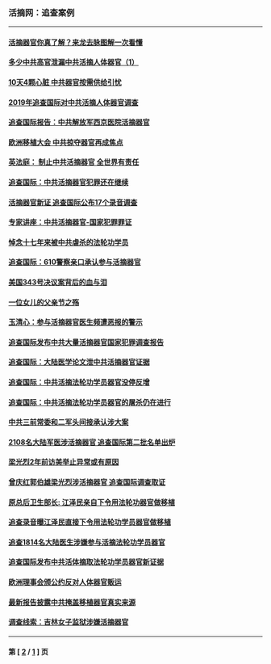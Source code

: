 ### 活摘网：追查案例
---
#### [活摘器官你真了解？来龙去脉图解一次看懂](../../pages/nf5880/n13013820.md?04100430) 
#### [多少中共高官泄漏中共活摘人体器官（1）](../../pages/nf5880/n12671234.md?04100430) 
#### [10天4颗心脏 中共器官按需供给引忧](../../pages/nf5880/n12326366.md?04100430) 
#### [2019年追查国际对中共活摘人体器官调查](../../pages/nf5880/n11917733.md?04100430) 
#### [追查国际报告：中共解放军西京医院活摘器官](../../pages/nf5880/n11838359.md?04100430) 
#### [欧洲移植大会 中共掠夺器官再成焦点](../../pages/nf5880/n11538883.md?04100430) 
#### [英法庭： 制止中共活摘器官 全世界有责任](../../pages/nf5880/n11330691.md?04100430) 
#### [追查国际：中共活摘器官犯罪还在继续](../../pages/nf5880/n11218301.md?04100430) 
#### [活摘器官新证 追查国际公布17个录音调查](../../pages/nf5880/n10897744.md?04100430) 
#### [专家讲座：中共活摘器官-国家犯罪罪证](../../pages/nf5880/n8828153.md?04100430) 
#### [悼念十七年来被中共虐杀的法轮功学员](../../pages/nf5880/n8124823.md?04100430) 
#### [追查国际：610警察亲口承认参与活摘器官](../../pages/nf5880/n8109067.md?04100430) 
#### [美国343号决议案背后的血与泪](../../pages/nf5880/n8020684.md?04100430) 
#### [一位女儿的父亲节之殇](../../pages/nf5880/n8014122.md?04100430) 
#### [玉清心：参与活摘器官医生频遭恶报的警示](../../pages/nf5880/n4637546.md?04100430) 
#### [追查国际发布中共大量活摘器官国家犯罪调查报告](../../pages/nf5880/n4613428.md?04100430) 
#### [追查国际：大陆医学论文泄中共活摘器官证据](../../pages/nf5880/n4608794.md?04100430) 
#### [追查国际：中共活摘法轮功学员器官没停反增](../../pages/nf5880/n4584075.md?04100430) 
#### [追查国际：中共活摘法轮功学员器官的屠杀仍在进行](../../pages/nf5880/n4299154.md?04100430) 
#### [中共三前常委和二军头间接承认涉大案](../../pages/nf5880/n4286244.md?04100430) 
#### [2108名大陆军医涉活摘器官 追查国际第二批名单出炉](../../pages/nf5880/n4284769.md?04100430) 
#### [梁光烈2年前访美举止异常或有原因](../../pages/nf5880/n4279686.md?04100430) 
#### [曾庆红郭伯雄梁光烈涉活摘器官 追查国际调查取证](../../pages/nf5880/n4278462.md?04100430) 
#### [原总后卫生部长: 江泽民亲自下令用法轮功器官做移植](../../pages/nf5880/n4263864.md?04100430) 
#### [追查录音曝江泽民直接下令用法轮功学员器官做移植](../../pages/nf5880/n4261268.md?04100430) 
#### [追查1814名大陆医生涉嫌参与活摘法轮功学员器官](../../pages/nf5880/n4259055.md?04100430) 
#### [追查国际发布中共活体摘取法轮功学员器官新证据](../../pages/nf5880/n4258255.md?04100430) 
#### [欧洲理事会颁公约反对人体器官贩运](../../pages/nf5880/n4206955.md?04100430) 
#### [最新报告披露中共掩盖移植器官真实来源](../../pages/nf5880/n4140084.md?04100430) 
#### [调查线索：吉林女子监狱涉嫌活摘器官](../../pages/nf5880/n4044366.md?04100430) 

---
#### 第 [ [2](./2.md?04100430) / [1](./1.md?04100430) ] 页

